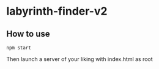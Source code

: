 # labyrinth-finder-v2

## How to use

`npm start`

Then launch a server of your liking with index.html as root
